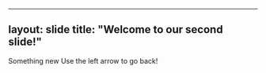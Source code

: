 ---
layout: slide
title: "Welcome to our second slide!"
-
Something new
Use the left arrow to go back!
